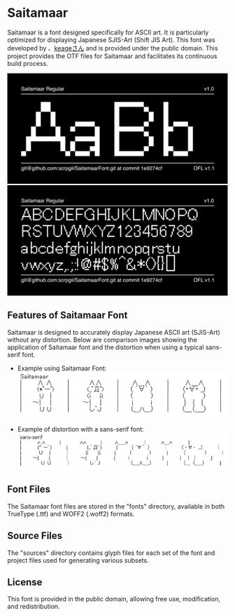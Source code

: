 # Saitamaar

Saitamaar is a font designed specifically for ASCII art. It is particularly optimized for displaying Japanese SJIS-Art (Shift JIS Art). This font was developed by 、[keageさん](https://github.com/keage) and is provided under the public domain. This project provides the OTF files for Saitamaar and facilitates its continuous build process.

![Sample Image](documentation/image1.png)
![Sample Image](documentation/image2.png)

## Features of Saitamaar Font

Saitamaar is designed to accurately display Japanese ASCII art (SJIS-Art) without any distortion. Below are comparison images showing the application of Saitamaar font and the distortion when using a typical sans-serif font.

- Example using Saitamaar Font:
![Saitmaar Sample Image](documentation/image-saitamaar.png)

- Example of distortion with a sans-serif font:
![sans-serif Sample Image](documentation/image-sans-serif.png)

## Font Files

The Saitamaar font files are stored in the "fonts" directory, available in both TrueType (.ttf) and WOFF2 (.woff2) formats.

## Source Files

The "sources" directory contains glyph files for each set of the font and project files used for generating various subsets.

## License

This font is provided in the public domain, allowing free use, modification, and redistribution.
